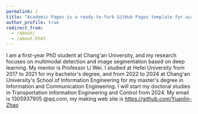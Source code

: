 ```yaml
---
permalink: /
title: "Academic Pages is a ready-to-fork GitHub Pages template for academic personal websites"
author_profile: true
redirect_from: 
  - /about/
  - /about.html
---
```

I am a first-year PhD student at Chang'an University, and my research focuses on multimodal detection and image segmentation based on deep learning.
My mentor is Professor Li Wei. I studied at Hefei University from 2017 to 2021 for my bachelor's degree, and from 2022 to 2024 at Chang'an University's School of Information Engineering for my master's degree in Information and Communication Engineering. I will start my doctoral studies in Transportation Information Engineering and Control from 2024.
My email is 1305937905 @qq.com, my making web site is https://github.com/Yuanlin-Zhao
